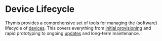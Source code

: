 # Device Lifecycle

Thymis provides a comprehensive set of tools for managing the (software) lifecycle of [devices](reference/concepts/device.md).
This covers everything from [initial provisioning](device-lifecycle/getting-started) and rapid prototyping to ongoing [updates](reference/concepts/deployment.md) and long-term maintenance.
